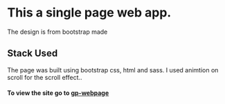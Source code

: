 # This a single page web app.
The design is from bootstrap made
## Stack Used 
The page was built using bootstrap css, html and sass.
I used animtion on scroll for the scroll effect..
#### To view the site go to [gp-webpage](https://gp-webpage.netlify.app/)
